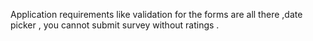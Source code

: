Application requirements like validation for the forms are all there ,date picker , you cannot submit survey without ratings  .
